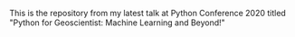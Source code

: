 This is the repository from my latest talk at Python Conference 2020 titled "Python for Geoscientist: Machine Learning and Beyond!"

